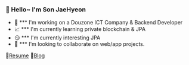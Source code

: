 ### 🔆 Hello~ I'm Son JaeHyeon

- 🌊  *** I'm working on a Douzone ICT Company & Backend Developer
- 📈  *** I'm currently learning private blockchain & JPA
- 😏  *** I'm currently interesting JPA
- 👯  *** I'm looking to collaborate on web/app projects.

📃[Resume](https://sjh9391985.github.io/)
📘[Blog](https://sjh9391985.tistory.com/)
